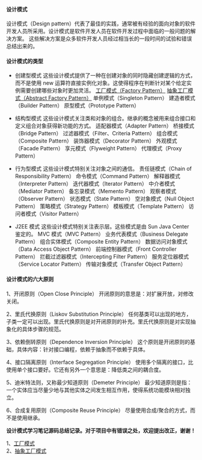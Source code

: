 #### 设计模式
 
设计模式（Design pattern）代表了最佳的实践，通常被有经验的面向对象的软件开发人员所采用。设计模式是软件开发人员在软件开发过程中面临的一般问题的解决方案。
这些解决方案是众多软件开发人员经过相当长的一段时间的试验和错误总结出来的。

#### 设计模式的类型
* 创建型模式
  这些设计模式提供了一种在创建对象的同时隐藏创建逻辑的方式，而不是使用 new 运算符直接实例化对象。这使得程序在判断针对某个给定实例需要创建哪些对象时更加灵活。
      [工厂模式（Factory Pattern）](note/pattern_01.md) 
      [抽象工厂模式（Abstract Factory Pattern）](note/pattern_02.md) 
      单例模式（Singleton Pattern）
      建造者模式（Builder Pattern）
      原型模式（Prototype Pattern）

* 结构型模式
  这些设计模式关注类和对象的组合。继承的概念被用来组合接口和定义组合对象获得新功能的方式。
      适配器模式（Adapter Pattern）
      桥接模式（Bridge Pattern）
      过滤器模式（Filter、Criteria Pattern）
      组合模式（Composite Pattern）
      装饰器模式（Decorator Pattern）
      外观模式（Facade Pattern）
      享元模式（Flyweight Pattern）
      代理模式（Proxy Pattern）

* 行为型模式
  这些设计模式特别关注对象之间的通信。
      责任链模式（Chain of Responsibility Pattern）
      命令模式（Command Pattern）
      解释器模式（Interpreter Pattern）
      迭代器模式（Iterator Pattern）
      中介者模式（Mediator Pattern）
      备忘录模式（Memento Pattern）
      观察者模式（Observer Pattern）
      状态模式（State Pattern）
      空对象模式（Null Object Pattern）
      策略模式（Strategy Pattern）
      模板模式（Template Pattern）
      访问者模式（Visitor Pattern）

* J2EE 模式
  这些设计模式特别关注表示层。这些模式是由 Sun Java Center 鉴定的。
      MVC 模式（MVC Pattern）
      业务代表模式（Business Delegate Pattern）
      组合实体模式（Composite Entity Pattern）
      数据访问对象模式（Data Access Object Pattern）
      前端控制器模式（Front Controller Pattern）
      拦截过滤器模式（Intercepting Filter Pattern）
      服务定位器模式（Service Locator Pattern）
      传输对象模式（Transfer Object Pattern）

#### 设计模式的六大原则
1、开闭原则（Open Close Principle）
   开闭原则的意思是：对扩展开放，对修改关闭。

2、里氏代换原则（Liskov Substitution Principle）
   任何基类可以出现的地方，子类一定可以出现。里氏代换原则是对开闭原则的补充。里氏代换原则是对实现抽象化的具体步骤的规范。

3、依赖倒转原则（Dependence Inversion Principle）
   这个原则是开闭原则的基础，具体内容：针对接口编程，依赖于抽象而不依赖于具体。

4、接口隔离原则（Interface Segregation Principle）
   使用多个隔离的接口，比使用单个接口要好。它还有另外一个意思是：降低类之间的耦合度。

5、迪米特法则，又称最少知道原则（Demeter Principle）
   最少知道原则是指：一个实体应当尽量少地与其他实体之间发生相互作用，使得系统功能模块相对独立。

6、合成复用原则（Composite Reuse Principle）
   尽量使用合成/聚合的方式，而不是使用继承。
   
<b>设计模式学习笔记源码总结记录。对于项目中有错误之处，欢迎提出改正，谢谢！</b>
     
1、[工厂模式](note/pattern_01.md)  
2、[抽象工厂模式](note/pattern_02.md)
    